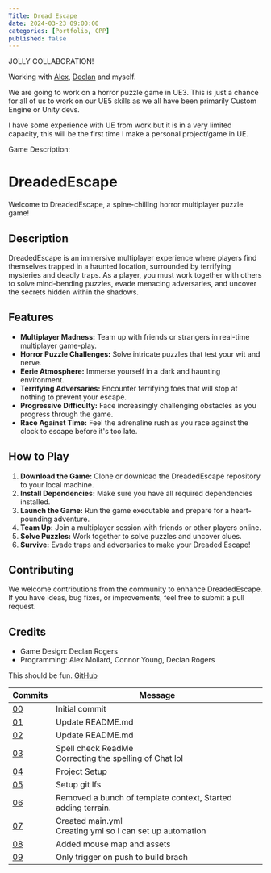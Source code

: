 ```yaml
---
Title: Dread Escape
date: 2024-03-23 09:00:00
categories: [Portfolio, CPP]
published: false
---
```

JOLLY COLLABORATION!

Working with [Alex](https://github.com/AlexMollard), [Declan](https://github.com/DeclanRogers) and myself.

We are going to work on a horror puzzle game in UE3. This is just a chance for all of us to work on our UE5 skills as we all have been primarily Custom Engine or Unity devs.

I have some experience with UE from work but it is in a very limited capacity, this will be the first time I make a personal project/game in UE.

Game Description:
# DreadedEscape

Welcome to DreadedEscape, a spine-chilling horror multiplayer puzzle game!

## Description

DreadedEscape is an immersive multiplayer experience where players find themselves trapped in a haunted location, surrounded by terrifying mysteries and deadly traps. As a player, you must work together with others to solve mind-bending puzzles, evade menacing adversaries, and uncover the secrets hidden within the shadows.

## Features

- **Multiplayer Madness:** Team up with friends or strangers in real-time multiplayer game-play.
- **Horror Puzzle Challenges:** Solve intricate puzzles that test your wit and nerve.
- **Eerie Atmosphere:** Immerse yourself in a dark and haunting environment.
- **Terrifying Adversaries:** Encounter terrifying foes that will stop at nothing to prevent your escape.
- **Progressive Difficulty:** Face increasingly challenging obstacles as you progress through the game.
- **Race Against Time:** Feel the adrenaline rush as you race against the clock to escape before it's too late.

## How to Play

1. **Download the Game:** Clone or download the DreadedEscape repository to your local machine.
2. **Install Dependencies:** Make sure you have all required dependencies installed.
3. **Launch the Game:** Run the game executable and prepare for a heart-pounding adventure.
4. **Team Up:** Join a multiplayer session with friends or other players online.
5. **Solve Puzzles:** Work together to solve puzzles and uncover clues.
6. **Survive:** Evade traps and adversaries to make your Dreaded Escape!

## Contributing

We welcome contributions from the community to enhance DreadedEscape. If you have ideas, bug fixes, or improvements, feel free to submit a pull request.

## Credits

- Game Design: Declan Rogers
- Programming: Alex Mollard, Connor Young, Declan Rogers

This should be fun.
[GitHub](https://github.com/AlexMollard/DreadedEscape)

|Commits|Message|
|-------|-------|
|[00](https://github.com/AlexMollard/DreadedEscape/commit/14960ab9e0aaf1c5fe6cab3d739f8e72be50544f)|Initial commit|
|[01](https://github.com/AlexMollard/DreadedEscape/commit/5460ad7a6e126790cf59f1f51f9c318f001b9dd0)|Update README.md|
|[02](https://github.com/AlexMollard/DreadedEscape/commit/dbd5eb74624f13dae4601122a0aea8a693aee8b1)|Update README.md|
|[03](https://github.com/AlexMollard/DreadedEscape/commit/816892da1f9e90e9ac8fff3f085b95325a7b91bf)|Spell check ReadMe<br>Correcting the spelling of Chat lol|
|[04](https://github.com/AlexMollard/DreadedEscape/commit/919edb925c3cea41e6c109bd9abc70fa98413165)|Project Setup|
|[05](https://github.com/AlexMollard/DreadedEscape/commit/c0ebfadceb6f146a216d93c1e6656dd12fe9060d)|Setup git lfs|
|[06](https://github.com/AlexMollard/DreadedEscape/commit/ea9da77e67bf2a2a8ead4cf74a03723eb237e0ee)|Removed a bunch of template context, Started adding terrain.|
|[07](https://github.com/AlexMollard/DreadedEscape/commit/eaa6c56159fe2b4326d5cef6a2e02cdaff581339)|Created main.yml<br>Creating yml so I can set up automation|
|[08](https://github.com/AlexMollard/DreadedEscape/commit/36020607b5badedde323ff753f61b960c51be5d6)|Added mouse map and assets|
|[09](https://github.com/AlexMollard/DreadedEscape/commit/c7b18bf01f6cadb1b1fe820be53db77a04a75d4e)|Only trigger on push to build brach|